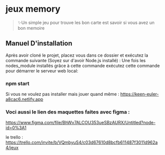 # jeux memory

> ✨Un simple jeu pour trouve les bon carte est savoir si vous avez un bon memoire 

## Manuel D'installation 
Après avoir cloné le projet, placez vous dans ce dossier et exécutez la commande suivante (Soyez sur d'avoir Node.js installé) :
Une fois les nodes_module installés grâce à cette commande exécutez cette commande pour démarrer le serveur web local:
### npm start

Si vous ne voulez pas installer mais jouer quand même :
https://keen-euler-a8cac6.netlify.app

### Voci aussi le lien des maquettes faites   avec figma : 
https://www.figma.com/file/BhWv7ALCOU353ueSBzAURX/Untitled?node-id=0%3A1

le trello : https://trello.com/invite/b/VQmbyuS4/c03d67610d8bcfb611487f3011d962a4/jeux
